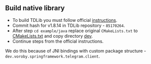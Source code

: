 ## Build native library

* To build TDLib you must follow official [instructions](https://tdlib.github.io/td/build.html?language=Java).
* Commit hash for v1.8.14 in TDLib repository - `85170264`.
* After step `cd example/java` 
replace original `CMakeLists.txt` to [CMakeLists.txt](https://github.com/p-vorobyev/spring-boot-starter-telegram/blob/master/libs/build/CMakeLists.txt) 
and copy directory [dev](https://github.com/p-vorobyev/spring-boot-starter-telegram/blob/master/libs/build/dev). 
* Continue steps from the official instructions.


We do this because of JNI bindings with custom package structure - `dev.voroby.springframework.telegram.client`. 
